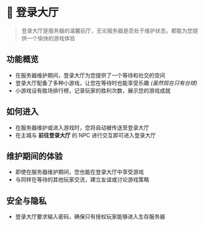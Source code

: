 # 🏢 登录大厅

> 登录大厅是服务器的温馨前厅，无论服务器是否处于维护状态，都能为您提供一个愉快的游戏体验

## 功能概览

- 在服务器维护期间，登录大厅为您提供了一个等待和社交的空间
- 登录大厅配备了多种小游戏，让您在等待时也能享受乐趣 _(虽然现在只有台球)_
- 小游戏设有胜场排行榜，记录玩家的胜利次数，展示您的游戏成就

## 如何进入

- 在服务器维护或进入游戏时，您将自动被传送至登录大厅
- 在主城与 **前往登录大厅** 的 NPC 进行交互即可进入登录大厅

## 维护期间的体验

- 即使在服务器维护期间，您也能在登录大厅中享受游戏
- 与同样在等待的其他玩家交流，建立友谊或讨论游戏策略

## 安全与隐私

- 登录大厅要求输入密码，确保只有授权玩家能够进入生存服务器
